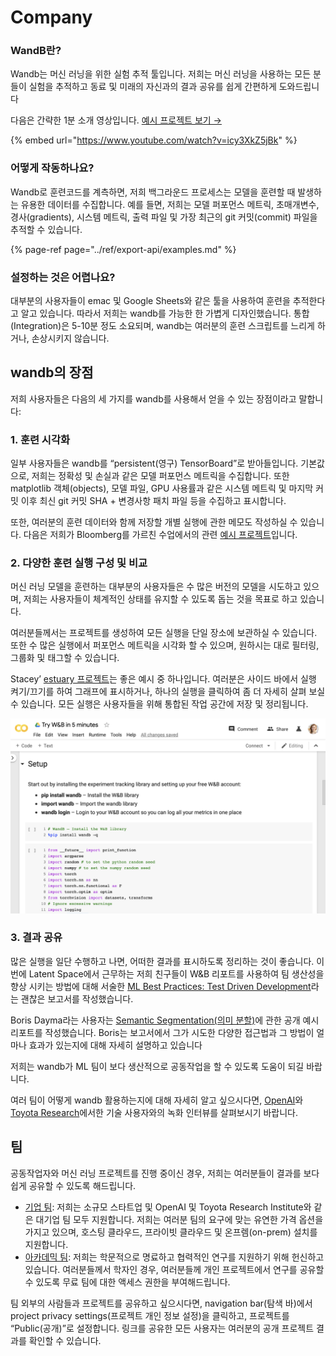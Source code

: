# Company

###  **WandB란?**

Wandb는 머신 러닝을 위한 실험 추적 툴입니다. 저희는 머신 러닝을 사용하는 모든 분들이 실험을 추적하고 동료 및 미래의 자신과의 결과 공유를 쉽게 간편하게 도와드립니다

다음은 간략한 1분 소개 영상입니다. [예시 프로젝트 보기 →](https://app.wandb.ai/stacey/estuary)​

{% embed url="https://www.youtube.com/watch?v=icy3XkZ5jBk" %}

###  **어떻게 작동하나요?**

Wandb로 훈련코드를 계측하면, 저희 백그라운드 프로세스는 모델을 훈련할 때 발생하는 유용한 데이터를 수집합니다. 예를 들면, 저희는 모델 퍼포먼스 메트릭, 초매개변수, 경사\(gradients\), 시스템 메트릭, 출력 파일 및 가장 최근의 git 커밋\(commit\) 파일을 추적할 수 있습니다.

{% page-ref page="../ref/export-api/examples.md" %}

###  **설정하는 것은 어렵나요?**

대부분의 사용자들이 emac 및 Google Sheets와 같은 툴을 사용하여 훈련을 추적한다고 알고 있습니다. 따라서 저희는 wandb를 가능한 한 가볍게 디자인했습니다. 통합\(Integration\)은 5-10분 정도 소요되며, wandb는 여러분의 훈련 스크립트를 느리게 하거나, 손상시키지 않습니다.

##  **wandb의 장점**

저희 사용자들은 다음의 세 가지를 wandb를 사용해서 얻을 수 있는 장점이라고 말합니다:

### 1. **훈련 시각화**

일부 사용자들은 wandb를 “persistent\(영구\) TensorBoard”로 받아들입니다. 기본값으로, 저희는 정확성 및 손실과 같은 모델 퍼포먼스 메트릭을 수집합니다. 또한 matplotlib 객체\(objects\), 모델 파일, GPU 사용률과 같은 시스템 메트릭 및 마지막 커밋 이후 최신 git 커밋 SHA + 변경사항 패치 파일 등을 수집하고 표시합니다.

또한, 여러분의 훈련 데이터와 함께 저장할 개별 실행에 관한 메모도 작성하실 수 있습니다. 다음은 저희가 Bloomberg를 가르친 수업에서의 관련 [예시 프로젝트](https://app.wandb.ai/bloomberg-class/imdb-classifier/runs/2tc2fm99/overview)입니다.

### 2.  **다양한 훈련 실행 구성 및 비교**

머신 러닝 모델을 훈련하는 대부분의 사용자들은 수 많은 버전의 모델을 시도하고 있으며, 저희는 사용자들이 체계적인 상태를 유지할 수 있도록 돕는 것을 목표로 하고 있습니다.

여러분들께서는 프로젝트를 생성하여 모든 실행을 단일 장소에 보관하실 수 있습니다. 또한 수 많은 실행에서 퍼포먼스 메트릭을 시각화 할 수 있으며, 원하시는 대로 필터링, 그룹화 및 태그할 수 있습니다.

 Stacey’ [estuary 프로젝트](https://app.wandb.ai/stacey/estuary)는 좋은 예시 중 하나입니다. 여러분은 사이드 바에서 실행 켜기/끄기를 하여 그래프에 표시하거나, 하나의 실행을 클릭하여 좀 더 자세히 살펴 보실 수 있습니다. 모든 실행은 사용자들을 위해 통합된 작업 공간에 저장 및 정리됩니다.

![](../.gitbook/assets/image%20%2885%29%20%281%29%20%281%29.png)

### 3.  **결과 공유**

많은 실행을 일단 수행하고 나면, 어떠한 결과를 표시하도록 정리하는 것이 좋습니다. 이번에 Latent Space에서 근무하는 저희 친구들이 W&B 리포트를 사용하여 팀 생산성을 향상 시키는 방법에 대해 서술한 [ML Best Practices: Test Driven Development](https://www.wandb.com/articles/ml-best-practices-test-driven-development)라는 괜찮은 보고서를 작성했습니다.

 Boris Dayma라는 사용자는 [Semantic Segmentation\(의미 분할\)](https://app.wandb.ai/borisd13/semantic-segmentation/reports?view=borisd13%2FSemantic%20Segmentation%20Report)에 관한 공개 예시 리포트를 작성했습니다. Boris는 보고서에서 그가 시도한 다양한 접근법과 그 방법이 얼마나 효과가 있는지에 대해 자세히 설명하고 있습니다

저희는 wandb가 ML 팀이 보다 생산적으로 공동작업을 할 수 있도록 도움이 되길 바랍니다.

여러 팀이 어떻게 wandb 활용하는지에 대해 자세히 알고 싶으시다면, [OpenAI](https://www.wandb.com/articles/why-experiment-tracking-is-crucial-to-openai)와 [Toyota Research](https://www.youtube.com/watch?v=CaQCw-DKiO8)에서한 기술 사용자와의 녹화 인터뷰를 살펴보시기 바랍니다.  


## **팀**

공동작업자와 머신 러닝 프로젝트를 진행 중이신 경우, 저희는 여러분들이 결과를 보다 쉽게 공유할 수 있도록 해드립니다.

* [기업 팀](https://www.wandb.com/pricing): 저희는 소규모 스타트업 및 OpenAI 및 Toyota Research Institute와 같은 대기업 팀 모두 지원합니다. 저희는 여러분 팀의 요구에 맞는 유연한 가격 옵션을 가지고 있으며, 호스팅 클라우드, 프라이빗 클라우드 및 온프렘\(on-prem\) 설치를 지원합니다.
* [아카데믹 팀](https://www.wandb.com/academic): 저희는 학문적으로 명료하고 협력적인 연구를 지원하기 위해 헌신하고 있습니다. 여러분들께서 학자인 경우, 여러분들께 개인 프로젝트에서 연구를 공유할 수 있도록 무료 팀에 대한 액세스 권한을 부여해드립니다.

팀 외부의 사람들과 프로젝트를 공유하고 싶으시다면, navigation bar\(탐색 바\)에서 project privacy settings\(프로젝트 개인 정보 설정\)을 클릭하고, 프로젝트를 “Public\(공개\)”로 설정합니다. 링크를 공유한 모든 사용자는 여러분의 공개 프로젝트 결과를 확인할 수 있습니다.

